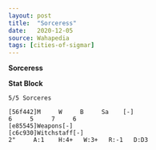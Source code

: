 ```yaml
---
layout: post
title:  "Sorceress"
date:   2020-12-05
source: Wahapedia
tags: [cities-of-sigmar]
---
```


**Sorceress**

**Stat Block**
```
5/5 Sorceres
```

```
[56f442]M     W     B     Sa    [-]
6     5     7     6     
[e85545]Weapons[-]
[c6c930]Witchstaff[-]
2"     A:1    H:4+   W:3+   R:-1   D:D3  
```


